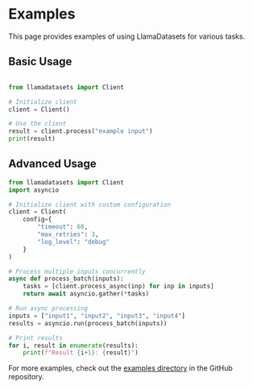# Examples

This page provides examples of using LlamaDatasets for various tasks.

## Basic Usage

```python

from llamadatasets import Client

# Initialize client
client = Client()

# Use the client
result = client.process("example input")
print(result)
```

## Advanced Usage

```python
from llamadatasets import Client
import asyncio

# Initialize client with custom configuration
client = Client(
    config={
        "timeout": 60,
        "max_retries": 3,
        "log_level": "debug"
    }
)

# Process multiple inputs concurrently
async def process_batch(inputs):
    tasks = [client.process_async(inp) for inp in inputs]
    return await asyncio.gather(*tasks)

# Run async processing
inputs = ["input1", "input2", "input3", "input4"]
results = asyncio.run(process_batch(inputs))

# Print results
for i, result in enumerate(results):
    print(f"Result {i+1}: {result}")
```

For more examples, check out the [examples directory](https://github.com/llamasearchai/llamadatasets/tree/main/examples) in the GitHub repository.

